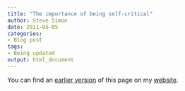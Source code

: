 ```yaml
---
title: "The importance of being self-critical"
author: Steve Simon
date: 2011-05-05
categories:
- Blog post
tags:
- Being updated
output: html_document
---
```


You can find an [earlier version][sim1] of this page on my [website][sim2].

[sim1]: http://www.pmean.com/11/SelfCritical.html
[sim2]: http://www.pmean.com
